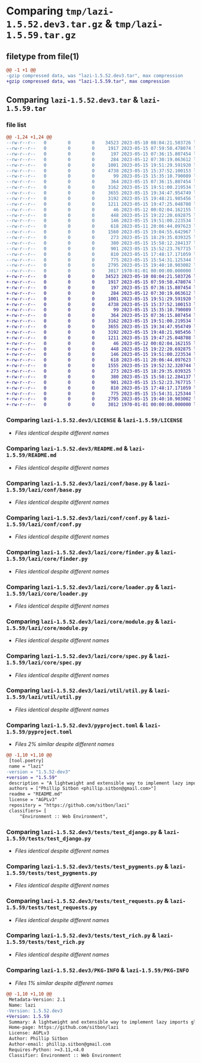 # Comparing `tmp/lazi-1.5.52.dev3.tar.gz` & `tmp/lazi-1.5.59.tar.gz`

## filetype from file(1)

```diff
@@ -1 +1 @@
-gzip compressed data, was "lazi-1.5.52.dev3.tar", max compression
+gzip compressed data, was "lazi-1.5.59.tar", max compression
```

## Comparing `lazi-1.5.52.dev3.tar` & `lazi-1.5.59.tar`

### file list

```diff
@@ -1,24 +1,24 @@
--rw-r--r--   0        0        0    34523 2023-05-10 08:04:21.503726 lazi-1.5.52.dev3/LICENSE
--rw-r--r--   0        0        0     1917 2023-05-15 07:59:50.478074 lazi-1.5.52.dev3/README.md
--rw-r--r--   0        0        0      197 2023-05-15 07:36:15.807454 lazi-1.5.52.dev3/lazi/auto.py
--rw-r--r--   0        0        0      284 2023-05-12 07:30:19.063612 lazi-1.5.52.dev3/lazi/conf/auto.py
--rw-r--r--   0        0        0     1001 2023-05-15 19:51:29.591920 lazi-1.5.52.dev3/lazi/conf/base.py
--rw-r--r--   0        0        0     4738 2023-05-15 15:37:52.100153 lazi-1.5.52.dev3/lazi/conf/conf.py
--rw-r--r--   0        0        0       99 2023-05-15 15:35:10.790089 lazi-1.5.52.dev3/lazi/conf/test.py
--rw-r--r--   0        0        0      364 2023-05-15 07:36:15.807454 lazi-1.5.52.dev3/lazi/core/__init__.py
--rw-r--r--   0        0        0     3162 2023-05-15 19:51:00.219534 lazi-1.5.52.dev3/lazi/core/finder.py
--rw-r--r--   0        0        0     3655 2023-05-15 19:34:47.954749 lazi-1.5.52.dev3/lazi/core/loader.py
--rw-r--r--   0        0        0     3192 2023-05-15 19:48:21.985456 lazi-1.5.52.dev3/lazi/core/module.py
--rw-r--r--   0        0        0     1211 2023-05-15 19:47:25.048708 lazi-1.5.52.dev3/lazi/core/spec.py
--rw-r--r--   0        0        0       46 2023-05-12 00:02:04.162155 lazi-1.5.52.dev3/lazi/util/__init__.py
--rw-r--r--   0        0        0      448 2023-05-15 19:22:20.692875 lazi-1.5.52.dev3/lazi/util/debug.py
--rw-r--r--   0        0        0      146 2023-05-15 19:51:00.223534 lazi-1.5.52.dev3/lazi/util/functional.py
--rw-r--r--   0        0        0      618 2023-05-11 20:06:44.097623 lazi-1.5.52.dev3/lazi/util/util.py
--rw-r--r--   0        0        0     1560 2023-05-15 19:04:55.642967 lazi-1.5.52.dev3/pyproject.toml
--rw-r--r--   0        0        0      273 2023-05-15 18:29:35.039325 lazi-1.5.52.dev3/tests/standalone/sa_pygments.py
--rw-r--r--   0        0        0      380 2023-05-15 15:58:12.284137 lazi-1.5.52.dev3/tests/test_array.py
--rw-r--r--   0        0        0      901 2023-05-15 15:52:23.767715 lazi-1.5.52.dev3/tests/test_django.py
--rw-r--r--   0        0        0      810 2023-05-15 17:48:17.171059 lazi-1.5.52.dev3/tests/test_pygments.py
--rw-r--r--   0        0        0      775 2023-05-15 15:54:31.125344 lazi-1.5.52.dev3/tests/test_requests.py
--rw-r--r--   0        0        0     2795 2023-05-15 19:40:10.903002 lazi-1.5.52.dev3/tests/test_rich.py
--rw-r--r--   0        0        0     3017 1970-01-01 00:00:00.000000 lazi-1.5.52.dev3/PKG-INFO
+-rw-r--r--   0        0        0    34523 2023-05-10 08:04:21.503726 lazi-1.5.59/LICENSE
+-rw-r--r--   0        0        0     1917 2023-05-15 07:59:50.478074 lazi-1.5.59/README.md
+-rw-r--r--   0        0        0      197 2023-05-15 07:36:15.807454 lazi-1.5.59/lazi/auto.py
+-rw-r--r--   0        0        0      284 2023-05-12 07:30:19.063612 lazi-1.5.59/lazi/conf/auto.py
+-rw-r--r--   0        0        0     1001 2023-05-15 19:51:29.591920 lazi-1.5.59/lazi/conf/base.py
+-rw-r--r--   0        0        0     4738 2023-05-15 15:37:52.100153 lazi-1.5.59/lazi/conf/conf.py
+-rw-r--r--   0        0        0       99 2023-05-15 15:35:10.790089 lazi-1.5.59/lazi/conf/test.py
+-rw-r--r--   0        0        0      364 2023-05-15 07:36:15.807454 lazi-1.5.59/lazi/core/__init__.py
+-rw-r--r--   0        0        0     3162 2023-05-15 19:51:00.219534 lazi-1.5.59/lazi/core/finder.py
+-rw-r--r--   0        0        0     3655 2023-05-15 19:34:47.954749 lazi-1.5.59/lazi/core/loader.py
+-rw-r--r--   0        0        0     3192 2023-05-15 19:48:21.985456 lazi-1.5.59/lazi/core/module.py
+-rw-r--r--   0        0        0     1211 2023-05-15 19:47:25.048708 lazi-1.5.59/lazi/core/spec.py
+-rw-r--r--   0        0        0       46 2023-05-12 00:02:04.162155 lazi-1.5.59/lazi/util/__init__.py
+-rw-r--r--   0        0        0      448 2023-05-15 19:22:20.692875 lazi-1.5.59/lazi/util/debug.py
+-rw-r--r--   0        0        0      146 2023-05-15 19:51:00.223534 lazi-1.5.59/lazi/util/functional.py
+-rw-r--r--   0        0        0      618 2023-05-11 20:06:44.097623 lazi-1.5.59/lazi/util/util.py
+-rw-r--r--   0        0        0     1555 2023-05-15 19:52:32.320744 lazi-1.5.59/pyproject.toml
+-rw-r--r--   0        0        0      273 2023-05-15 18:29:35.039325 lazi-1.5.59/tests/standalone/sa_pygments.py
+-rw-r--r--   0        0        0      380 2023-05-15 15:58:12.284137 lazi-1.5.59/tests/test_array.py
+-rw-r--r--   0        0        0      901 2023-05-15 15:52:23.767715 lazi-1.5.59/tests/test_django.py
+-rw-r--r--   0        0        0      810 2023-05-15 17:48:17.171059 lazi-1.5.59/tests/test_pygments.py
+-rw-r--r--   0        0        0      775 2023-05-15 15:54:31.125344 lazi-1.5.59/tests/test_requests.py
+-rw-r--r--   0        0        0     2795 2023-05-15 19:40:10.903002 lazi-1.5.59/tests/test_rich.py
+-rw-r--r--   0        0        0     3012 1970-01-01 00:00:00.000000 lazi-1.5.59/PKG-INFO
```

### Comparing `lazi-1.5.52.dev3/LICENSE` & `lazi-1.5.59/LICENSE`

 * *Files identical despite different names*

### Comparing `lazi-1.5.52.dev3/README.md` & `lazi-1.5.59/README.md`

 * *Files identical despite different names*

### Comparing `lazi-1.5.52.dev3/lazi/conf/base.py` & `lazi-1.5.59/lazi/conf/base.py`

 * *Files identical despite different names*

### Comparing `lazi-1.5.52.dev3/lazi/conf/conf.py` & `lazi-1.5.59/lazi/conf/conf.py`

 * *Files identical despite different names*

### Comparing `lazi-1.5.52.dev3/lazi/core/finder.py` & `lazi-1.5.59/lazi/core/finder.py`

 * *Files identical despite different names*

### Comparing `lazi-1.5.52.dev3/lazi/core/loader.py` & `lazi-1.5.59/lazi/core/loader.py`

 * *Files identical despite different names*

### Comparing `lazi-1.5.52.dev3/lazi/core/module.py` & `lazi-1.5.59/lazi/core/module.py`

 * *Files identical despite different names*

### Comparing `lazi-1.5.52.dev3/lazi/core/spec.py` & `lazi-1.5.59/lazi/core/spec.py`

 * *Files identical despite different names*

### Comparing `lazi-1.5.52.dev3/lazi/util/util.py` & `lazi-1.5.59/lazi/util/util.py`

 * *Files identical despite different names*

### Comparing `lazi-1.5.52.dev3/pyproject.toml` & `lazi-1.5.59/pyproject.toml`

 * *Files 2% similar despite different names*

```diff
@@ -1,10 +1,10 @@
 [tool.poetry]
 name = "lazi"
-version = "1.5.52-dev3"
+version = "1.5.59"
 description = "A lightweight and extensible way to implement lazy imports globally."
 authors = ["Phillip Sitbon <phillip.sitbon@gmail.com>"]
 readme = "README.md"
 license = "AGPLv3"
 repository = "https://github.com/sitbon/lazi"
 classifiers= [
     "Environment :: Web Environment",
```

### Comparing `lazi-1.5.52.dev3/tests/test_django.py` & `lazi-1.5.59/tests/test_django.py`

 * *Files identical despite different names*

### Comparing `lazi-1.5.52.dev3/tests/test_pygments.py` & `lazi-1.5.59/tests/test_pygments.py`

 * *Files identical despite different names*

### Comparing `lazi-1.5.52.dev3/tests/test_requests.py` & `lazi-1.5.59/tests/test_requests.py`

 * *Files identical despite different names*

### Comparing `lazi-1.5.52.dev3/tests/test_rich.py` & `lazi-1.5.59/tests/test_rich.py`

 * *Files identical despite different names*

### Comparing `lazi-1.5.52.dev3/PKG-INFO` & `lazi-1.5.59/PKG-INFO`

 * *Files 1% similar despite different names*

```diff
@@ -1,10 +1,10 @@
 Metadata-Version: 2.1
 Name: lazi
-Version: 1.5.52.dev3
+Version: 1.5.59
 Summary: A lightweight and extensible way to implement lazy imports globally.
 Home-page: https://github.com/sitbon/lazi
 License: AGPLv3
 Author: Phillip Sitbon
 Author-email: phillip.sitbon@gmail.com
 Requires-Python: >=3.11,<4.0
 Classifier: Environment :: Web Environment
```

